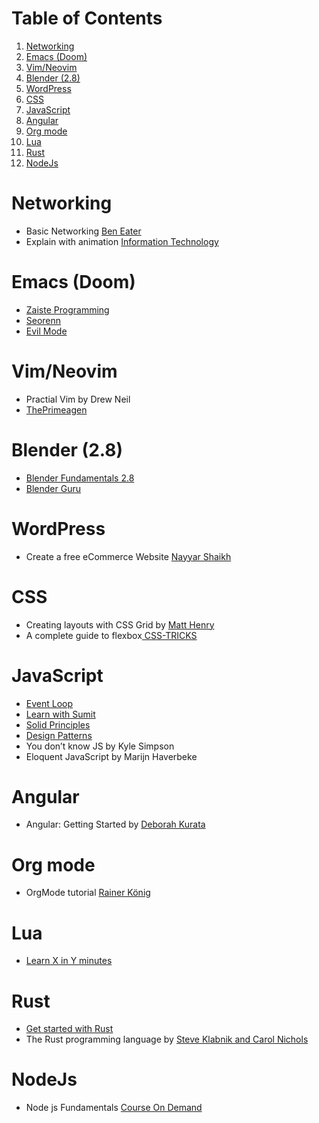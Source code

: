 
# Table of Contents

1.  [Networking](#org445c46f)
2.  [Emacs (Doom)](#orgfc51e06)
3.  [Vim/Neovim](#org23d1f89)
4.  [Blender (2.8)](#orgdcaefc1)
5.  [WordPress](#org7233908)
6.  [CSS](#orgea16ff5)
7.  [JavaScript](#orgc8ccbb1)
8.  [Angular](#org1d89b6d)
9.  [Org mode](#org2bf804f)
10. [Lua](#org33f1870)
11. [Rust](#org558def1)
12. [NodeJs](#orgc61078e)



<a id="org445c46f"></a>

# Networking

-   Basic Networking [Ben Eater](https://www.youtube.com/playlist?list=PLowKtXNTBypH19whXTVoG3oKSuOcw_XeW)
-   Explain with animation [Information Technology](https://www.youtube.com/playlist?list=PL7zRJGi6nMRzHkyXpGZJg3KfRSCrF15Jg)


<a id="orgfc51e06"></a>

# Emacs (Doom)

-   [Zaiste Programming](https://www.youtube.com/playlist?list=PLhXZp00uXBk4np17N39WvB80zgxlZfVwj)
-   [Seorenn](https://www.youtube.com/playlist?list=PLPNohcoOBa5FT65hMZL6SkFmbyqFaLe3b)
-   [Evil Mode](https://www.youtube.com/watch?v=JWD1Fpdd4Pc)


<a id="org23d1f89"></a>

# Vim/Neovim

-   Practial Vim by Drew Neil
-   [ThePrimeagen](https://www.youtube.com/playlist?list=PLm323Lc7iSW_wuxqmKx_xxNtJC_hJbQ7R)


<a id="orgdcaefc1"></a>

# Blender (2.8)

-   [Blender Fundamentals 2.8](https://www.youtube.com/playlist?list=PLa1F2ddGya_-UvuAqHAksYnB0qL9yWDO6)
-   [Blender Guru](https://www.youtube.com/playlist?list=PLjEaoINr3zgEq0u2MzVgAaHEBt--xLB6U)


<a id="org7233908"></a>

# WordPress

-   Create a free eCommerce Website  [Nayyar Shaikh](https://www.youtube.com/watch?v=1EYVO6NskAc&t=4903s)


<a id="orgea16ff5"></a>

# CSS

-   Creating layouts with CSS Grid by [ Matt Henry](https://www.pluralsight.com/courses/css-grid-creating-layouts)
-   A complete guide to flexbox[ CSS-TRICKS](https://css-tricks.com/snippets/css/a-guide-to-flexbox/)


<a id="orgc8ccbb1"></a>

# JavaScript

-   [Event Loop](https://www.youtube.com/watch?v=8aGhZQkoFbQ)
-   [Learn with Sumit](https://www.youtube.com/channel/UCFM3gG5IHfogarxlKcIHCAg)
-   [Solid Principles](https://www.youtube.com/playlist?list=PLZlA0Gpn_vH9kocFX7R7BAe_CvvOCO_p9)
-   [Design Patterns](https://www.youtube.com/playlist?list=PLZlA0Gpn_vH_CthENcPCM0Dww6a5XYC7f)
-   You don&rsquo;t know JS by Kyle Simpson
-   Eloquent JavaScript by Marijn Haverbeke


<a id="org1d89b6d"></a>

# Angular

-   Angular: Getting Started by [Deborah Kurata](https://www.pluralsight.com/courses/angular-2-getting-started-update)


<a id="org2bf804f"></a>

# Org mode

-   OrgMode tutorial [Rainer König](https://www.youtube.com/playlist?list=PLVtKhBrRV_ZkPnBtt_TD1Cs9PJlU0IIdE)


<a id="org33f1870"></a>

# Lua

-   [Learn X in Y minutes](https://learnxinyminutes.com/docs/lua/)


<a id="org558def1"></a>

# Rust

-   [Get started with Rust](https://docs.microsoft.com/en-us/learn/modules/rust-get-started/)
-   The Rust programming language by [Steve Klabnik and Carol Nichols](https://doc.rust-lang.org/book/)


<a id="orgc61078e"></a>

# NodeJs

-   Node js Fundamentals [Course On Demand](https://www.youtube.com/watch?v=fQDshQdX_rQ)


